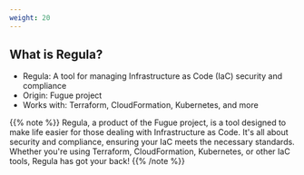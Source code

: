 ```yaml
---
weight: 20
---
```


## What is Regula?

- Regula: A tool for managing Infrastructure as Code (IaC) security and compliance
- Origin: Fugue project
- Works with: Terraform, CloudFormation, Kubernetes, and more

{{% note %}}
Regula, a product of the Fugue project, is a tool designed to make life easier for those dealing with Infrastructure as Code. It's all about security and compliance, ensuring your IaC meets the necessary standards. Whether you're using Terraform, CloudFormation, Kubernetes, or other IaC tools, Regula has got your back!
{{% /note %}}
